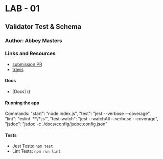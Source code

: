 # LAB - 01

## Validator Test & Schema
### Author: Abbey Masters

### Links and Resources
* [submission PR](https://github.com/abbeymasters-401-advanced-javascript/lab-03/pull/1)
* [travis]()

#### Docs
* [Docs] ()

#### Running the app
Commands:
    "start": "node index.js",
    "test": "jest --verbose --coverage",
    "lint": "eslint '**/*.js'",
    "test-watch": "jest --watchAll --verbose --coverage",
    "jsdoc": "jsdoc -c ./docs/config/jsdoc.config.json"
  
#### Tests
* Jest Tests: `npm test`
* Lint Tests: `npm run lint`


